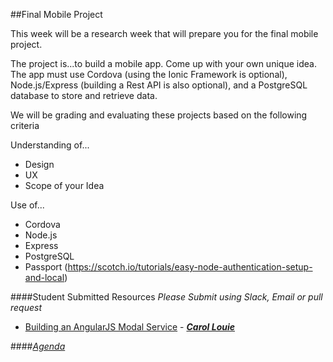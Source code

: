 ##Final Mobile Project

This week will be a research week that will prepare you for the final mobile project.

The project is...to build a mobile app. Come up with your own unique idea. The app must use Cordova (using the Ionic Framework is optional), Node.js/Express (building a Rest API is also optional), and a PostgreSQL database to store and retrieve data.

We will be grading and evaluating these projects based on the following criteria

Understanding of...
- Design
- UX
- Scope of your Idea

Use of...
- Cordova
- Node.js
- Express
- PostgreSQL
- Passport (https://scotch.io/tutorials/easy-node-authentication-setup-and-local)




####Student Submitted Resources
*Please Submit using Slack, Email or pull request*

- [Building an AngularJS Modal Service](http://weblogs.asp.net/dwahlin/building-an-angularjs-modal-service) - [***Carol Louie***](http://uitblog.com/)


####[*Agenda*](../../agenda/march/week-1.md)
